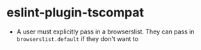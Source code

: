 # eslint-plugin-tscompat

- A user must explicitly pass in a browserslist. They can pass in `browserslist.default` if they
don't want to
